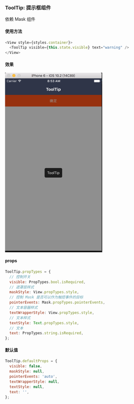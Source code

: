 ### ToolTip: 提示框组件

依赖 Mask 组件

#### 使用方法

```js
<View style={styles.container}>
  <ToolTip visible={this.state.visible} text="warning" />
</View>
```
#### 效果

<img src="./demo.png" width = "320"  alt="图片名称" align=center />

#### props

```js
ToolTip.propTypes = {
  // 控制开关
  visible: PropTypes.bool.isRequired,
  // 遮罩层样式
  maskStyle: View.propTypes.style,
  // 控制 Mask 是否可以作为触控事件的目标
  pointerEvents: Mask.propTypes.pointerEvents,
  // 文本容器样式
  textWrapperStyle: View.propTypes.style,
  // 文本样式
  textStyle: Text.propTypes.style,
  // 文本
  text: PropTypes.string.isRequired,
};
```

#### 默认值

```js
ToolTip.defaultProps = {
  visible: false,
  maskStyle: null,
  pointerEvents: 'auto',
  textWrapperStyle: null,
  textStyle: null,
  text: '',
};
```
